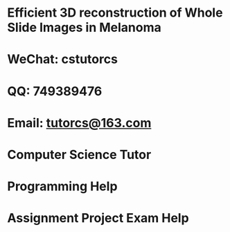 # Efficient 3D reconstruction of Whole Slide Images in Melanoma
# WeChat: cstutorcs

# QQ: 749389476

# Email: tutorcs@163.com

# Computer Science Tutor

# Programming Help

# Assignment Project Exam Help
